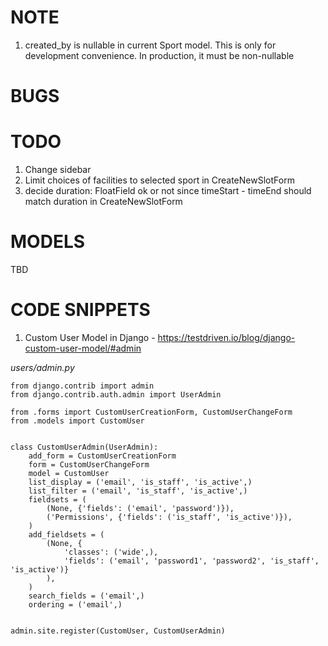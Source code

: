 # NOTE
1. created_by is nullable in current Sport model. This is only for development convenience. In production, it must be non-nullable

# BUGS


# TODO
1. Change sidebar
2. Limit choices of facilities to selected sport in CreateNewSlotForm
3. decide duration: FloatField ok or not since timeStart - timeEnd should match duration in CreateNewSlotForm



# MODELS

TBD


# CODE SNIPPETS

1. Custom User Model in Django - https://testdriven.io/blog/django-custom-user-model/#admin



_users/admin.py_   

```
from django.contrib import admin
from django.contrib.auth.admin import UserAdmin

from .forms import CustomUserCreationForm, CustomUserChangeForm
from .models import CustomUser


class CustomUserAdmin(UserAdmin):
    add_form = CustomUserCreationForm
    form = CustomUserChangeForm
    model = CustomUser
    list_display = ('email', 'is_staff', 'is_active',)
    list_filter = ('email', 'is_staff', 'is_active',)
    fieldsets = (
        (None, {'fields': ('email', 'password')}),
        ('Permissions', {'fields': ('is_staff', 'is_active')}),
    )
    add_fieldsets = (
        (None, {
            'classes': ('wide',),
            'fields': ('email', 'password1', 'password2', 'is_staff', 'is_active')}
        ),
    )
    search_fields = ('email',)
    ordering = ('email',)


admin.site.register(CustomUser, CustomUserAdmin)
```

